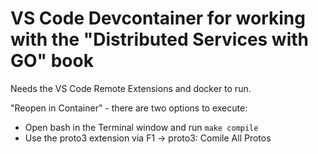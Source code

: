 # VS Code Devcontainer for working with the "Distributed Services with GO" book

Needs the VS Code Remote Extensions and docker to run.

"Reopen in Container" - there are two options to execute:

- Open bash in the Terminal window and run `make compile`
- Use the proto3 extension via F1 -> proto3: Comile All Protos